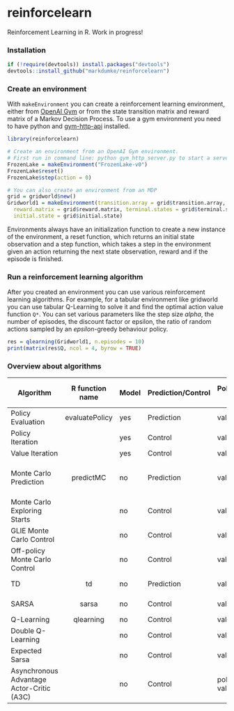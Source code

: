 # reinforcelearn
Reinforcement Learning in R. Work in progress!

### Installation

```r
if (!require(devtools)) install.packages("devtools")
devtools::install_github("markdumke/reinforcelearn")
```

### Create an environment

With `makeEnvironment` you can create a reinforcement learning environment, either from [OpenAI Gym](https://gym.openai.com/) or from the state transition matrix and reward matrix of a Markov Decision Process. To use a gym environment you need to have python and [gym-http-api](https://github.com/openai/gym-http-api) installed.

```r
library(reinforcelearn)

# Create an environment from an OpenAI Gym environment.
# First run in command line: python gym_http_server.py to start a server.
FrozenLake = makeEnvironment("FrozenLake-v0")
FrozenLake$reset()
FrozenLake$step(action = 0)

# You can also create an environment from an MDP
grid = gridworld$new()
Gridworld1 = makeEnvironment(transition.array = grid$transition.array, 
  reward.matrix = grid$reward.matrix, terminal.states = grid$terminal.states,
  initial.state = grid$initial.state)
```

Environments always have an initialization function to create a new instance of the environment, a reset function, which returns an initial state observation and a step function, which takes a step in the environment given an action returning the next state observation, reward and if the episode is finished.

### Run a reinforcement learning algorithm

After you created an environment you can use various reinforcement learning algorithms. For example, for a tabular environment like  gridworld you can use tabular Q-Learning to solve it and find the optimal action value function `Q*`. You can set various parameters like the step size $alpha$, the number of episodes, the discount factor or epsilon, the ratio of random actions sampled by an $epsilon$-greedy behaviour policy.

```r
res = qlearning(Gridworld1, n.episodes = 10)
print(matrix(res$Q, ncol = 4, byrow = TRUE)
```

### Overview about algorithms

| Algorithm                                 |  R function name  | Model | Prediction/Control | Policy/Value-based      | on-policy/off-policy | Return | Comments                       |
|-------------------------------------------|:-----------------:|-------|--------------------|-------------------------|----------------------|--------|--------------------------------|
| Policy Evaluation                         | evaluatePolicy    | yes   | Prediction         | value-based             |                      | V      |                                |
| Policy Iteration                          |      | yes   | Control            | value-based             |                      | V      |                                |
| Value Iteration                           |       | yes   | Control            | value-based             |                      | V      |                                |
| Monte Carlo Prediction                    | predictMC         | no    | Prediction         | value-based             | on                   | V      | first-visit and every-visit MC |
| Monte Carlo Exploring Starts              |       | no    | Control            | value-based             | on                   | Q      |                                |
| GLIE Monte Carlo Control                  |  | no    | Control            | value-based             | on                   | Q      | first-visit MC                 |
| Off-policy Monte Carlo Control            |                   | no    | Control            | value-based             | off                  | Q      | every-visit MC                 |
| TD                                        | td                | no    | Prediction         | value-based             | on                   | V      | lambda version                 |
| SARSA                                     | sarsa             | no    | Control            | value-based             | on                   | Q      | lambda version                 |
| Q-Learning                                | qlearning         | no    | Control            | value-based             | off                  | Q      |                                |
| Double Q-Learning                         |         | no    | Control            | value-based             | off                  | Q      |                                |
| Expected Sarsa                            |      | no    | Control            | value-based             | ?                    | Q      |                                |
| Asynchronous Advantage Actor-Critic (A3C) |                   | no    | Control            | policy- and value-based | ?                    | ?      |                                |
